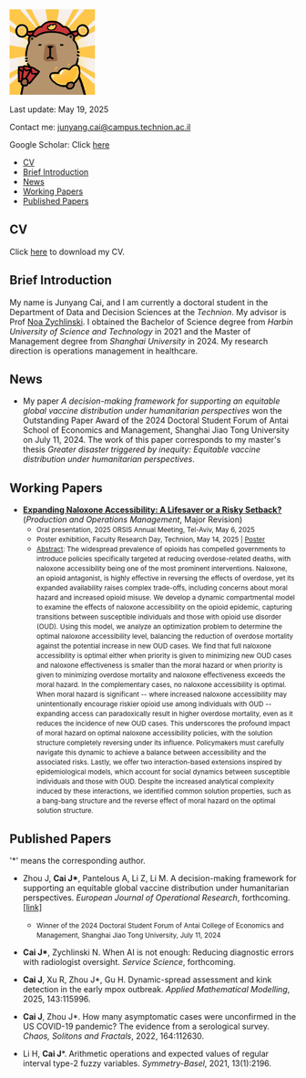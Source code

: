 <img src="kapibala.png" alt="kapibala" width="150">

Last update: May 19, 2025

Contact me: junyang.cai@campus.technion.ac.il

Google Scholar: Click [here](https://scholar.google.com/citations?hl=zh-CN&user=01RbBJYAAAAJ)

- [CV](#cv)
- [Brief Introduction](#brief-introduction)
- [News](#news)
- [Working Papers](#working-papers)
- [Published Papers](#published-papers)

## CV
Click [here](https://raw.githubusercontent.com/cai-junyang/cai-junyang.github.io/main/cjy-cv.pdf) to download my CV. 

## Brief Introduction
My name is Junyang Cai, and I am currently a doctoral student in the Department of Data and Decision Sciences at the *Technion*. My advisor is Prof [Noa Zychlinski](https://noazy.net.technion.ac.il/). I obtained the Bachelor of Science degree from *Harbin University of Science and Technology* in 2021 and the Master of Management degree from *Shanghai University* in 2024. My research direction is operations management in healthcare.

## News
- My paper *A decision-making framework for supporting an equitable global vaccine distribution under humanitarian perspectives* won the Outstanding Paper Award of the 2024 Doctoral Student Forum of Antai School of Economics and Management, Shanghai Jiao Tong University on July 11, 2024. The work of this paper corresponds to my master's thesis *Greater disaster triggered by inequity: Equitable vaccine distribution under humanitarian perspectives*.

## Working Papers

- **[Expanding Naloxone Accessibility: A Lifesaver or a Risky Setback?](https://noazy.net.technion.ac.il/files/2025/02/Expanding-Naloxone-Accessibility_Feb2025.pdf)** (*Production and Operations Management*,  Major Revision)
   - <small>Oral presentation, 2025 ORSIS Annual Meeting, Tel-Aviv, May 6, 2025</small>
   - <small>Poster exhibition, Faculty Research Day, Technion, May 14, 2025 | [Poster](https://raw.githubusercontent.com/cai-junyang/cai-junyang.github.io/main/poster.pdf)</small>
   - <small><u>Abstract</u>: The widespread prevalence of opioids has compelled governments to introduce policies specifically targeted at reducing overdose-related deaths, with naloxone accessibility being one of the most prominent interventions. Naloxone, an opioid antagonist, is highly effective in reversing the effects of overdose, yet its expanded availability raises complex trade-offs, including concerns about moral hazard and increased opioid misuse. 
We develop a dynamic compartmental model to examine the effects of naloxone accessibility on the opioid epidemic, capturing transitions between susceptible individuals and those with opioid use disorder (OUD). Using this model, we analyze an optimization problem to determine the optimal naloxone accessibility level, balancing the reduction of overdose mortality against the potential increase in new OUD cases.
We find that full naloxone accessibility is optimal either when priority is given to minimizing new OUD cases and naloxone effectiveness is smaller than the moral hazard or when priority is given to minimizing overdose mortality and naloxone effectiveness exceeds the moral hazard. In the complementary cases, no naloxone accessibility is optimal.
When moral hazard is significant -- where increased naloxone accessibility may unintentionally encourage riskier opioid use among individuals with OUD -- expanding access can paradoxically result in higher overdose mortality, even as it reduces the incidence of new OUD cases. This underscores the profound impact of moral hazard on optimal naloxone accessibility policies, with the solution structure completely reversing under its influence. Policymakers must carefully navigate this dynamic to achieve a balance between accessibility and the associated risks.
Lastly, we offer two interaction-based extensions inspired by epidemiological models, which account for social dynamics between susceptible individuals and those with OUD. Despite the increased analytical complexity induced by these interactions, we identified common solution properties, such as a bang-bang structure and the reverse effect of moral hazard on the optimal solution structure.</small>

## Published Papers
'\*' means the corresponding author.

- Zhou J, **Cai J\***, Pantelous A, Li Z, Li M. A decision-making framework for supporting an equitable global vaccine distribution under humanitarian perspectives. *European Journal of Operational Research*, forthcoming. [[link]](https://www.sciencedirect.com/science/article/pii/S0377221725003637)
  - <small>Winner of the 2024 Doctoral Student Forum of Antai College of Economics and Management, Shanghai Jiao Tong University, July 11, 2024</small>

- **Cai J\***, Zychlinski N. When AI is not enough: Reducing diagnostic errors with radiologist oversight. *Service Science*, forthcoming.

- **Cai J**, Xu R, Zhou J\*, Gu H. Dynamic-spread assessment and kink detection in the early mpox outbreak. *Applied Mathematical Modelling*, 2025, 143:115996.

- **Cai J**, Zhou J\*. How many asymptomatic cases were unconfirmed in the US COVID-19 pandemic? The evidence from a serological survey. *Chaos, Solitons and Fractals*, 2022, 164:112630.	

- Li H, **Cai J**\*. Arithmetic operations and expected values of regular interval type-2 fuzzy variables. *Symmetry-Basel*, 2021, 13(1):2196.
